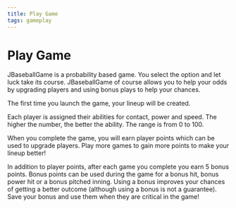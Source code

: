 ```yaml
---
title: Play Game
tags: gameplay
---
```


# Play Game

JBaseballGame is a probability based game.  You select the option and let luck take its course.  JBaseballGame of course allows you to help your odds by upgrading players and using bonus plays to help your chances.

The first time you launch the game, your lineup will be created.

Each player is assigned their abilities for contact, power and speed.  The higher the number, the better the ability.  The range is from 0 to 100.

When you complete the game, you will earn player points which can be used to upgrade players.  Play more games to gain more points to make your lineup better!

In addition to player points, after each game you complete you earn 5 bonus points.  Bonus points can be used during the game for a bonus hit, bonus power hit or a bonus pitched inning.  Using a bonus improves your chances of getting a better outcome (although using a bonus is not a guarantee).  Save your bonus and use them when they are critical in the game!

